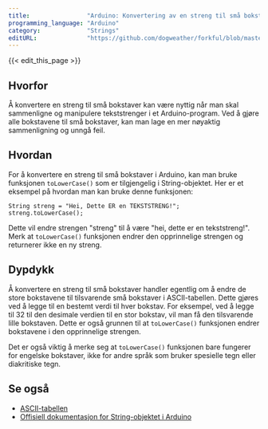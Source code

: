 ```yaml
---
title:                "Arduino: Konvertering av en streng til små bokstaver"
programming_language: "Arduino"
category:             "Strings"
editURL:              "https://github.com/dogweather/forkful/blob/master/content/no/arduino/converting-a-string-to-lower-case.md"
---
```


{{< edit_this_page >}}

## Hvorfor

Å konvertere en streng til små bokstaver kan være nyttig når man skal sammenligne og manipulere tekststrenger i et Arduino-program. Ved å gjøre alle bokstavene til små bokstaver, kan man lage en mer nøyaktig sammenligning og unngå feil.

## Hvordan

For å konvertere en streng til små bokstaver i Arduino, kan man bruke funksjonen `toLowerCase()` som er tilgjengelig i String-objektet. Her er et eksempel på hvordan man kan bruke denne funksjonen:

```Arduino
String streng = "Hei, Dette ER en TEKSTSTRENG!";
streng.toLowerCase();
```

Dette vil endre strengen "streng" til å være "hei, dette er en tekststreng!". Merk at `toLowerCase()` funksjonen endrer den opprinnelige strengen og returnerer ikke en ny streng.

## Dypdykk

Å konvertere en streng til små bokstaver handler egentlig om å endre de store bokstavene til tilsvarende små bokstaver i ASCII-tabellen. Dette gjøres ved å legge til en bestemt verdi til hver bokstav. For eksempel, ved å legge til 32 til den desimale verdien til en stor bokstav, vil man få den tilsvarende lille bokstaven. Dette er også grunnen til at `toLowerCase()` funksjonen endrer bokstavene i den opprinnelige strengen.

Det er også viktig å merke seg at `toLowerCase()` funksjonen bare fungerer for engelske bokstaver, ikke for andre språk som bruker spesielle tegn eller diakritiske tegn.

## Se også

- [ASCII-tabellen](https://en.wikipedia.org/wiki/ASCII)
- [Offisiell dokumentasjon for String-objektet i Arduino](https://www.arduino.cc/reference/en/language/variables/data-types/string/)